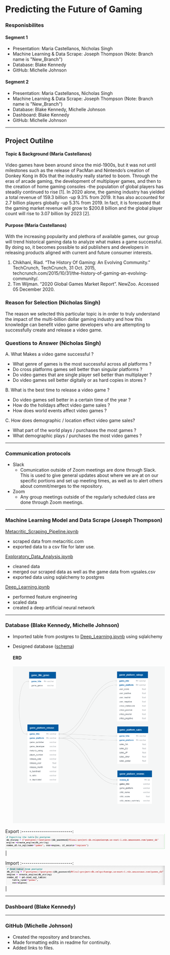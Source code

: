 # Predicting the Future of Gaming
### Responisbilites
#### Segment 1
- Presentation: Maria Castellanos, Nicholas Singh
- Machine Learning & Data Scrape: Joseph Thompson (Note: Branch name is "New_Branch")
- Database: Blake Kennedy
- GitHub: Michelle Johnson

#### Segment 2
- Presentation: Maria Castellanos, Nicholas Singh
- Machine Learning & Data Scrape: Joseph Thompson (Note: Branch name is "New_Branch")
- Database: Blake Kennedy, Michelle Johnson
- Dashboard: Blake Kennedy
- GitHub: Michelle Johnson
---
## Project Outilne
#### Topic & Background (Maria Castellanos)

Video games have been around since the mid-1900s, but it was not until milestones such as the release of PacMan and Nintendo’s creation of Donkey Kong in 80s that the industry really started to boom. Through the eras of arcade gaming, the development of multiplayer games, and then to the creation of home gaming consoles -the population of global players has steadily continued to rise [1]. In 2020 alone, the gaming industry has yielded a total revenue of 159.3 billion -up 9.3% from 2019. It has also accounted for 2.7 billion players globally -up 5.3% from 2019. In fact, it is forecasted that the gaming market revenue will grow to $200.8 billion and the global player count will rise to 3.07 billion by 2023 [2]. 

#### Purpose (Maria Castellanos)

With the increasing popularity and plethora of available games, our group will trend historical gaming data to analyze what makes a game successful. By doing so, it becomes possible to aid publishers and developers in releasing products aligned with current and future consumer interests. 

1.	Chikhani, Riad. “The History Of Gaming: An Evolving Community.” TechCrunch, TechCrunch, 31 Oct. 2015, techcrunch.com/2015/10/31/the-history-of-gaming-an-evolving-community/. 
2.	Tim Wijman. “2020 Global Games Market Report”. NewZoo. Accessed 05 December 2020.

### Reason for Selection (Nicholas Singh)

The reason we selected this particular topic is in order to truly understand the impact of the multi-billion dollar gaming industry and how this knowledge can benefit video game developers who are attempting to successfully create and release a video game.

### Questions to Answer (Nicholas Singh)

A. What Makes a video game successful ?
- What genre of games is the most successful across all platforms ?
- Do cross platforms games sell better than singular platforms ?
- Do video games that are single player sell better than multiplayer ?
- Do video games sell better digitally or as hard copies in stores ?

B. What is the best time to release a video game ? 
- Do video games sell better in a certain time of the year ?
- How do the holidays affect video game sales ?
- How does world events affect video games ? 

C. How does demographic / location effect video game sales?
- What part of the world plays / purchases the most games ?
- What demographic plays / purchases the most video games ?

---
### Communication protocols
* Slack
  - Comunication outside of Zoom meetings are done through Slack. This is used to give general updates about where we are at on our specific portions and set up meeting times, as well as to alert others about commit/merges to the repository.
* Zoom
  - Any group meetings outside of the regularly scheduled class are done through Zoom meetings.
---
### Machine Learning Model and Data Scrape (Joseph Thompson)
[Metacritic_Scraping_Pipeline.ipynb](./Notebooks/Metacritic_Scraping_Pipeline.ipynb)
* scraped data from metacritic.com
* exported data to a csv file for later use.

[Exploratory_Data_Analysis.ipynb](./Notebooks/Exploratory_Data_Analysis.ipynb)
* cleaned data 
* merged our scraped data as well as the game data from vgsales.csv
* exported data using sqlalchemy to postgres

[Deep_Learning.ipynb](./Notebooks/Deep_Learning.ipynb)
* performed feature engineering 
* scaled data 
* created a deep artificial neural network
---

### Database (Blake Kennedy, Michelle Johnson)
* Imported table from postgres to [Deep_Learning.ipynb](./Notebooks/Deep_Learning.ipynb) using sqlalchemy
* Designed database ([schema](./Database/schema.sql))
  
  #### ERD
  ![ERD](./Database/ERD.png) 

Export 
:-------------------------:
![](Resources/export.png)|

Import 
:-------------------------:
![](Resources/import.png)|

---

### Dashboard (Blake Kennedy)

---

### GitHub (Michelle Johnson)
* Created the repository and branches.
* Made formatting edits in readme for continuity.
* Added links to files.

